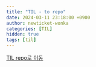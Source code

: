 ```yaml
---
title: "TIL - to repo"
date: 2024-03-11 23:18:00 +0900
author: newticket-wonka
categories: [TIL]
hidden: true
tags: [til]
---
```


[TIL repo로 이동](https://github.com/newticket-wonka/TIL)
